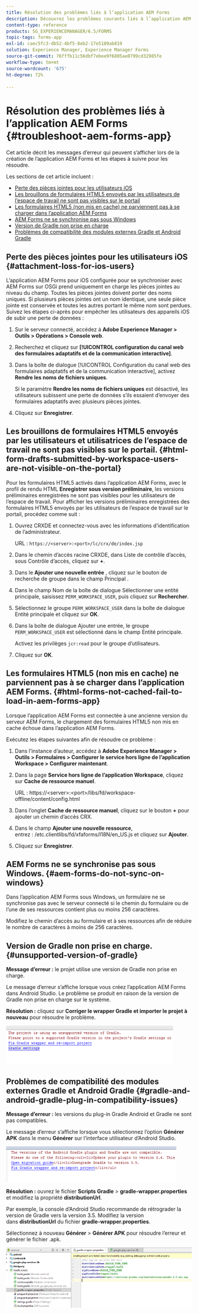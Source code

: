 ```yaml
---
title: Résolution des problèmes liés à l’application AEM Forms
description: Découvrez les problèmes courants liés à l’application AEM Forms et comment les résoudre.
content-type: reference
products: SG_EXPERIENCEMANAGER/6.5/FORMS
topic-tags: forms-app
exl-id: caec5fc3-db52-4bf5-8eb2-17e5189ab819
solution: Experience Manager, Experience Manager Forms
source-git-commit: 76fffb11c56dbf7ebee9f6805ae0799cd32985fe
workflow-type: tm+mt
source-wordcount: '675'
ht-degree: 72%

---
```


# Résolution des problèmes liés à l’application AEM Forms {#troubleshoot-aem-forms-app}

Cet article décrit les messages d’erreur qui peuvent s’afficher lors de la création de l’application AEM Forms et les étapes à suivre pour les résoudre.

Les sections de cet article incluent :

* [Perte des pièces jointes pour les utilisateurs iOS](/help/forms/using/issues-aem-forms-app.md#attachment-loss-for-ios-users)
* [Les brouillons de formulaires HTML5 envoyés par les utilisateurs de l’espace de travail ne sont pas visibles sur le portail](/help/forms/using/issues-aem-forms-app.md#html-form-drafts-submitted-by-workspace-users-are-not-visible-on-the-portal)
* [Les formulaires HTML5 (non mis en cache) ne parviennent pas à se charger dans l’application AEM Forms](/help/forms/using/issues-aem-forms-app.md#html-forms-not-cached-fail-to-load-in-aem-forms-app)
* [AEM Forms ne se synchronise pas sous Windows](/help/forms/using/issues-aem-forms-app.md#aem-forms-do-not-sync-on-windows)
* [Version de Gradle non prise en charge](/help/forms/using/issues-aem-forms-app.md#unsupported-version-of-gradle)
* [Problèmes de compatibilité des modules externes Gradle et Android Gradle](/help/forms/using/issues-aem-forms-app.md#gradle-and-android-gradle-plug-in-compatibility-issues)

## Perte des pièces jointes pour les utilisateurs iOS {#attachment-loss-for-ios-users}

L’application AEM Forms pour iOS configurée pour se synchroniser avec AEM Forms sur OSGi prend uniquement en charge les pièces jointes au niveau du champ. Toutes les pièces jointes doivent porter des noms uniques. Si plusieurs pièces jointes ont un nom identique, une seule pièce jointe est conservée et toutes les autres portant le même nom sont perdues. Suivez les étapes ci-après pour empêcher les utilisateurs des appareils iOS de subir une perte de données :

1. Sur le serveur connecté, accédez à **Adobe Experience Manager > Outils > Opérations > Console web**.
1. Recherchez et cliquez sur **[!UICONTROL configuration du canal web des formulaires adaptatifs et de la communication interactive]**.
1. Dans la boîte de dialogue [!UICONTROL Configuration du canal web des formulaires adaptatifs et de la communication interactive], activez **Rendre les noms de fichiers uniques**.

   Si le paramètre **Rendre les noms de fichiers uniques** est désactivé, les utilisateurs subissent une perte de données s’ils essaient d’envoyer des formulaires adaptatifs avec plusieurs pièces jointes.

1. Cliquez sur **Enregistrer**.

## Les brouillons de formulaires HTML5 envoyés par les utilisateurs et utilisatrices de l’espace de travail ne sont pas visibles sur le portail. {#html-form-drafts-submitted-by-workspace-users-are-not-visible-on-the-portal}

Pour les formulaires HTML5 activés dans l’application AEM Forms, avec le profil de rendu HTML **Enregistrer sous version préliminaire**, les versions préliminaires enregistrées ne sont pas visibles pour les utilisateurs de l’espace de travail. Pour afficher les versions préliminaires enregistrées des formulaires HTML5 envoyés par les utilisateurs de l’espace de travail sur le portail, procédez comme suit :

1. Ouvrez CRXDE et connectez-vous avec les informations d’identification de l’administrateur.

   URL : `https://<server>:<port>/lc/crx/de/index.jsp`

1. Dans le chemin d’accès racine CRXDE, dans Liste de contrôle d’accès, sous Contrôle d’accès, cliquez sur **+**.
1. Dans le **Ajouter une nouvelle entrée** , cliquez sur le bouton de recherche de groupe dans le champ Principal .
1. Dans le champ Nom de la boîte de dialogue Sélectionner une entité principale, saisissez `PERM_WORKSPACE_USER`, puis cliquez sur **Rechercher**.
1. Sélectionnez le groupe `PERM_WORKSPACE_USER` dans la boîte de dialogue Entité principale et cliquez sur **OK**.
1. Dans la boîte de dialogue Ajouter une entrée, le groupe `PERM_WORKSPACE_USER` est sélectionné dans le champ Entité principale.

   Activez les privilèges `jcr:read` pour le groupe d’utilisateurs.

1. Cliquez sur **OK**.

## Les formulaires HTML5 (non mis en cache) ne parviennent pas à se charger dans l’application AEM Forms. {#html-forms-not-cached-fail-to-load-in-aem-forms-app}

Lorsque l’application AEM Forms est connectée à une ancienne version du serveur AEM Forms, le chargement des formulaires HTML5 non mis en cache échoue dans l’application AEM Forms.

Exécutez les étapes suivantes afin de résoudre ce problème :

1. Dans l’instance d’auteur, accédez à **Adobe Experience Manager > Outils > Formulaires > Configurer le service hors ligne de l’application Workspace > Configurer maintenant**.
1. Dans la page **Service hors ligne de l’application Workspace**, cliquez sur **Cache de ressource manuel**.

   URL : https://&lt;server>:&lt;port>/libs/fd/workspace-offline/content/config.html

1. Dans l’onglet **Cache de ressource manuel**, cliquez sur le bouton **+** pour ajouter un chemin d’accès CRX.
1. Dans le champ **Ajouter une nouvelle ressource**, entrez : /etc.clientlibs/fd/xfaforms/I18N/en_US.js et cliquez sur **Ajouter**.
1. Cliquez sur **Enregistrer**.

## AEM Forms ne se synchronise pas sous Windows. {#aem-forms-do-not-sync-on-windows}

Dans l’application AEM Forms sous Windows, un formulaire ne se synchronise pas avec le serveur connecté si le chemin du formulaire ou de l’une de ses ressources contient plus ou moins 256 caractères.

Modifiez le chemin d’accès au formulaire et à ses ressources afin de réduire le nombre de caractères à moins de 256 caractères.

## Version de Gradle non prise en charge. {#unsupported-version-of-gradle}

**Message d’erreur :** le projet utilise une version de Gradle non prise en charge.

Le message d’erreur s’affiche lorsque vous créez l’application AEM Forms dans Android Studio. Le problème se produit en raison de la version de Gradle non prise en charge sur le système.

**Résolution :** cliquez sur **Corriger le wrapper Gradle et importer le projet à nouveau** pour résoudre le problème.

![gradle_unsupported_version](assets/gradle_unsupported_version.png)

## Problèmes de compatibilité des modules externes Gradle et Android Gradle {#gradle-and-android-gradle-plug-in-compatibility-issues}

**Message d’erreur :** les versions du plug-in Gradle Android et Gradle ne sont pas compatibles.

Le message d’erreur s’affiche lorsque vous sélectionnez l’option **Générer APK** dans le menu **Générer** sur l’interface utilisateur d’Android Studio.

![gradle_plugin_compatibility](assets/gradle_plugin_compatibility.png)

**Résolution :** ouvrez le fichier **Scripts Gradle** > **gradle-wrapper.properties** et modifiez la propriété **distributionUrl**.

Par exemple, la console d’Android Studio recommande de rétrograder la version de Gradle vers la version 3.5. Modifiez la version dans **distributionUrl** du fichier **gradle-wrapper.properties**.

Sélectionnez à nouveau **Générer** > **Générer APK** pour résoudre l’erreur et générer le fichier .apk.

![gradle_wrapper_properties](assets/gradle_wrapper_properties.png)
